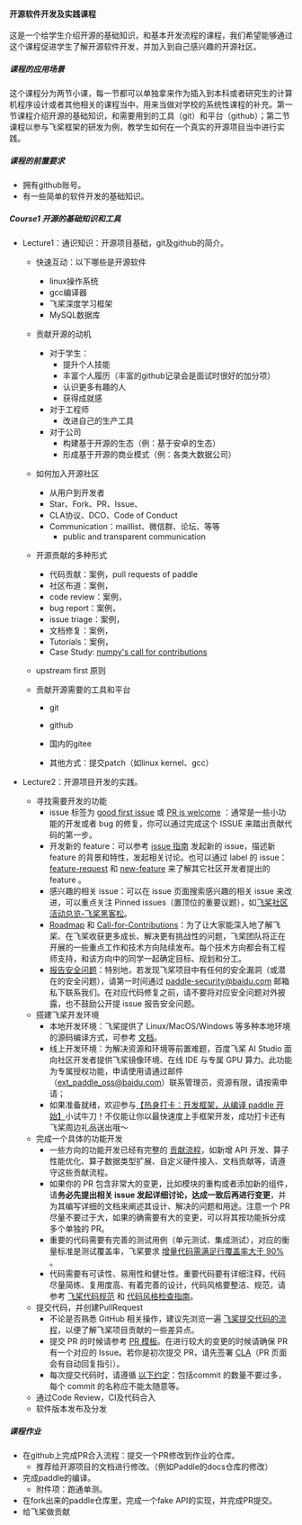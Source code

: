 

#### 开源软件开发及实践课程

这是一个给学生介绍开源的基础知识，和基本开发流程的课程，我们希望能够通过这个课程促进学生了解开源软件开发，并加入到自己感兴趣的开源社区。

##### 课程的应用场景

这个课程分为两节小课，每一节都可以单独拿来作为插入到本科或者研究生的计算机程序设计或者其他相关的课程当中，用来当做对学校的系统性课程的补充。第一节课程介绍开源的基础知识，和需要用到的工具（git）和平台（github）；第二节课程以参与飞桨框架的研发为例，教学生如何在一个真实的开源项目当中进行实践。

##### 课程的前置要求

- 拥有github账号。
- 有一些简单的软件开发的基础知识。

##### Course1 开源的基础知识和工具

- Lecture1：通识知识：开源项目基础，git及github的简介。
    - 快速互动：以下哪些是开源软件
        - linux操作系统
        - gcc编译器
        - 飞桨深度学习框架
        - MySQL数据库
    - 贡献开源的动机
        - 对于学生：
            - 提升个人技能
            - 丰富个人履历（丰富的github记录会是面试时很好的加分项）
            - 认识更多有趣的人
            - 获得成就感
        - 对于工程师
            - 改进自己的生产工具
        - 对于公司
            - 构建基于开源的生态（例：基于安卓的生态）
            - 形成基于开源的商业模式（例：各类大数据公司）
    - 如何加入开源社区
        - 从用户到开发者
        - Star、Fork、PR、Issue、
        - CLA协议、DCO、Code of Conduct
        - Communication：maillist、微信群、论坛、等等
            - public and transparent communication
    - 开源贡献的多种形式
        - 代码贡献：案例，pull requests of paddle
        - 社区布道：案例，
        - code review：案例，
        - bug report：案例，
        - issue triage：案例，
        - 文档修复：案例，
        - Tutorials：案例，
        - Case Study: [numpy's call for contributions](https://github.com/numpy/numpy/blob/main/README.md#call-for-contributions)
    
    
    - upstream first 原则
    
    - 贡献开源需要的工具和平台
    
      - git
    
      - github
    
      - 国内的gitee
    
      - 其他方式：提交patch（如linux kernel、gcc）
    


- Lecture2：开源项目开发的实践。

  - 寻找需要开发的功能
    - issue 标签为 [good first issue](https://github.com/PaddlePaddle/Paddle/labels/good%20first%20issue) 或 [PR is welcome](https://github.com/PaddlePaddle/Paddle/labels/PR%20is%20welcome) ：通常是一些小功能的开发或者 bug 的修复，你可以通过完成这个 ISSUE 来踏出贡献代码的第一步。
    - 开发新的 feature：可以参考 [issue 指南](https://github.com/PaddlePaddle/Paddle/issues/41281) 发起新的 issue，描述新 feature 的背景和特性，发起相关讨论。也可以通过 label 的 issue：[feature-request](https://github.com/PaddlePaddle/Paddle/labels/type%2Ffeature-request) 和 [new-feature](https://github.com/PaddlePaddle/Paddle/labels/type%2Fnew-feature) 来了解其它社区开发者提出的 feature 。
    - 感兴趣的相关 issue：可以在 issue 页面搜索感兴趣的相关 issue 来改进，可以重点关注 Pinned issues（置顶位的重要议题），如[飞桨社区活动总览-飞桨黑客松](https://github.com/PaddlePaddle/Paddle/issues/42410)。
    - [Roadmap](https://github.com/PaddlePaddle/Paddle/issues/42571) 和 [Call-for-Contributions](https://github.com/PaddlePaddle/community/blob/master/pfcc/call-for-contributions/README.md)：为了让大家能深入地了解飞桨、在飞桨收获更多成长、解决更有挑战性的问题，飞桨团队将正在开展的一些重点工作和技术方向陆续发布。每个技术方向都会有工程师支持，和该方向中的同学一起确定目标、规划和分工。
    - [报告安全问题](https://github.com/PaddlePaddle/Paddle/blob/develop/SECURITY_cn.md)：特别地，若发现飞桨项目中有任何的安全漏洞（或潜在的安全问题），请第一时间通过 paddle-security@baidu.com 邮箱私下联系我们。在对应代码修复之前，请不要将对应安全问题对外披露，也不鼓励公开提 issue 报告安全问题。
  - 搭建飞桨开发环境
    - 本地开发环境：飞桨提供了 Linux/MacOS/Windows 等多种本地环境的源码编译方式，可参考 [文档](https://www.paddlepaddle.org.cn/documentation/docs/zh/install/compile/fromsource.html)。
    - 线上开发环境：为解决资源和环境等前置难题，百度飞桨 AI Studio 面向社区开发者提供飞桨镜像环境、在线 IDE 与专属 GPU 算力。此功能为专属授权功能，申请使用请通过邮件（ext_paddle_oss@baidu.com）联系管理员，资源有限，请按需申请；
    - 如果准备就绪，欢迎参与[【热身打卡：开发框架，从编译 paddle 开始】](https://www.paddlepaddle.org.cn/contributionguide?docPath=hackathon_warming_up_cn)小试牛刀！不仅能让你以最快速度上手框架开发，成功打卡还有飞桨周边礼品送出哦～
  - 完成一个具体的功能开发
    - 一些方向的功能开发已经有完整的 [贡献流程](https://www.paddlepaddle.org.cn/documentation/docs/zh/develop/dev_guides/index_cn.html)，如新增 API 开发、算子性能优化、算子数据类型扩展、自定义硬件接入、文档贡献等，请遵守这些贡献流程。
    - 如果你的 PR 包含非常大的变更，比如模块的重构或者添加新的组件，请**务必先提出相关 issue 发起详细讨论，达成一致后再进行变更**，并为其编写详细的文档来阐述其设计、解决的问题和用途。注意一个 PR 尽量不要过于大，如果的确需要有大的变更，可以将其按功能拆分成多个单独的 PR。
    - 重要的代码需要有完善的测试用例（单元测试、集成测试），对应的衡量标准是测试覆盖率，飞桨要求 [增量代码需满足行覆盖率大于 90%](https://www.paddlepaddle.org.cn/documentation/docs/zh/develop/dev_guides/git_guides/paddle_ci_manual_cn.html#pr-ci-coverage) 。
    - 代码需要有可读性、易用性和健壮性。重要代码要有详细注释，代码尽量简练、复用度高、有着完善的设计，代码风格要整洁、规范，请参考 [飞桨代码规范](https://www.paddlepaddle.org.cn/documentation/docs/zh/develop/dev_guides/style_guides_cn.html) 和 [代码风格检查指南](https://www.paddlepaddle.org.cn/documentation/docs/zh/develop/dev_guides/git_guides/codestyle_check_guide_cn.html)。
  - 提交代码，并创建PullRequest
    - 不论是否熟悉 GitHub 相关操作，建议先浏览一遍 [飞桨提交代码的流程](https://www.paddlepaddle.org.cn/documentation/docs/zh/develop/dev_guides/code_contributing_path_cn.html)，以便了解飞桨项目贡献的一些差异点。
    - 提交 PR 的时候请参考 [PR 模板](https://raw.githubusercontent.com/PaddlePaddle/Paddle/develop/.github/PULL_REQUEST_TEMPLATE.md)。在进行较大的变更的时候请确保 PR 有一个对应的 Issue。若你是初次提交 PR，请先签署 [CLA](https://www.paddlepaddle.org.cn/documentation/docs/zh/develop/dev_guides/code_contributing_path_cn.html#cla)（PR 页面会有自动回复指引）。
    - 每次提交代码时，请遵循 [以下约定](https://www.paddlepaddle.org.cn/documentation/docs/zh/develop/dev_guides/code_contributing_path_cn.html#span-id-caution1-pr-span)：包括commit 的数量不要过多，每个 commit 的名称应不能太随意等。
  - 通过Code Review，CI及代码合入
  - 软件版本发布及分发




##### 课程作业

- 在github上完成PR合入流程：提交一个PR修改到作业的仓库。
    - 推荐给开源项目的文档进行修改。（例如Paddle的docs仓库的修改）
- 完成paddle的编译。
    - 附件项：跑通单测。
- 在fork出来的paddle仓库里，完成一个fake API的实现，并完成PR提交。
- 给飞桨做贡献
